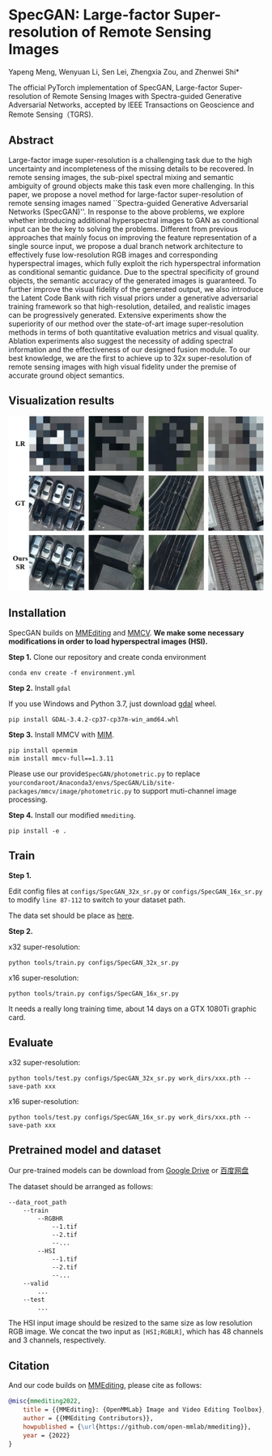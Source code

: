 # SpecGAN: Large-factor Super-resolution of Remote Sensing Images
Yapeng Meng, Wenyuan Li, Sen Lei, Zhengxia Zou, and Zhenwei Shi*

The official PyTorch implementation of SpecGAN, Large-factor Super-resolution of Remote Sensing Images with Spectra-guided Generative Adversarial Networks, accepted by IEEE Transactions on Geoscience and Remote Sensing（TGRS).

## Abstract
Large-factor image super-resolution is a challenging task due to the high uncertainty and incompleteness of the missing details to be recovered. In remote sensing images, the sub-pixel spectral mixing and semantic ambiguity of ground objects make this task even more challenging. In this paper, we propose a novel method for large-factor super-resolution of remote sensing images named ``Spectra-guided Generative Adversarial Networks (SpecGAN)''. In response to the above problems, we explore whether introducing additional hyperspectral images to GAN as conditional input can be the key to solving the problems. Different from previous approaches that mainly focus on improving the feature representation of a single source input, we propose a dual branch network architecture to effectively fuse low-resolution RGB images and corresponding hyperspectral images, which fully exploit the rich hyperspectral information as conditional semantic guidance. Due to the spectral specificity of ground objects, the semantic accuracy of the generated images is guaranteed. To further improve the visual fidelity of the generated output, we also introduce the Latent Code Bank with rich visual priors under a generative adversarial training framework so that high-resolution, detailed, and realistic images can be progressively generated. Extensive experiments show the superiority of our method over the state-of-art image super-resolution methods in terms of both quantitative evaluation metrics and visual quality. Ablation experiments also suggest the necessity of adding spectral information and the effectiveness of our designed fusion module. To our best knowledge, we are the first to achieve up to 32x super-resolution of remote sensing images with high visual fidelity under the premise of accurate ground object semantics.

## Visualization results
![](imgs/teaser.jpg?20x15)

## Installation

SpecGAN builds on [MMEditing](https://github.com/open-mmlab/mmediting) and [MMCV](https://github.com/open-mmlab/mmcv). 
**We make some necessary modifications in order to load hyperspectral images (HSI).**

**Step 1.**
Clone our repository and create conda environment
```shell
conda env create -f environment.yml
```

**Step 2.**
Install `gdal`

If you use Windows and Python 3.7, just download [gdal](https://download.lfd.uci.edu/pythonlibs/archived/cp37/GDAL-3.4.2-cp37-cp37m-win_amd64.whl) wheel.
```shell
pip install GDAL-3.4.2-cp37-cp37m-win_amd64.whl
```

**Step 3.**
Install MMCV with [MIM](https://github.com/open-mmlab/mim).

```shell
pip install openmim
mim install mmcv-full==1.3.11
```
Please use our provide`SpecGAN/photometric.py` to replace `yourcondaroot/Anaconda3/envs/SpecGAN/Lib/site-packages/mmcv/image/photometric.py` to support muti-channel image processing.

**Step 4.**
Install our modified `mmediting`. 
```shell
pip install -e .
```

## Train
**Step 1.**

Edit config files at `configs/SpecGAN_32x_sr.py` or `configs/SpecGAN_16x_sr.py` to modify `line 87-112` to switch to your dataset path.

The data set should be place as [here](#pretrained-model-and-dataset).

**Step 2.**

x32 super-resolution:
```
python tools/train.py configs/SpecGAN_32x_sr.py
```
x16 super-resolution:
```
python tools/train.py configs/SpecGAN_16x_sr.py
```
It needs a really long training time, about 14 days on a GTX 1080Ti graphic card.
## Evaluate

x32 super-resolution:
```
python tools/test.py configs/SpecGAN_32x_sr.py work_dirs/xxx.pth --save-path xxx
```
x16 super-resolution:
```
python tools/test.py configs/SpecGAN_16x_sr.py work_dirs/xxx.pth --save-path xxx
```
## Pretrained model and dataset
Our pre-trained models can be download from [Google Drive]() or [百度网盘](https://pan.baidu.com/s/1QQruAOTB3IL5Kuo87GVgAA?pwd=gep7)

The dataset should be arranged as follows:
```angular2html
--data_root_path
    --train
        --RGBHR
            --1.tif
            --2.tif
            --...
        --HSI
            --1.tif
            --2.tif
            --...
    --valid
        ...
    --test
        ...
```
The HSI input image should be resized to the same size as low resolution RGB image.
We concat the two input as `[HSI;RGBLR]`, which has 48 channels and 3 channels, respectively.

## Citation

And our code builds on [MMEditing](https://github.com/open-mmlab/mmediting), please cite as follows:

```bibtex
@misc{mmediting2022,
    title = {{MMEditing}: {OpenMMLab} Image and Video Editing Toolbox},
    author = {{MMEditing Contributors}},
    howpublished = {\url{https://github.com/open-mmlab/mmediting}},
    year = {2022}
}
```

